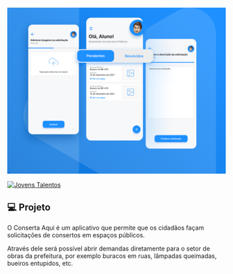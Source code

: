 ![Conserta Aqui](.github/banner.png)

[![Jovens Talentos](https://img.shields.io/static/v1?label=Jovens+Talentos&message=2021&color=FF0000&labelColor=B7B7B7)](https://jobs.kenoby.com/ipmjovenstalentos) 

## 💻 Projeto

O Conserta Aqui é um aplicativo que permite que os cidadãos façam solicitações de consertos em espaços públicos.

Através dele será possível abrir demandas diretamente para o setor de obras da prefeitura, por exemplo buracos em ruas, lâmpadas queimadas, bueiros entupidos, etc.
